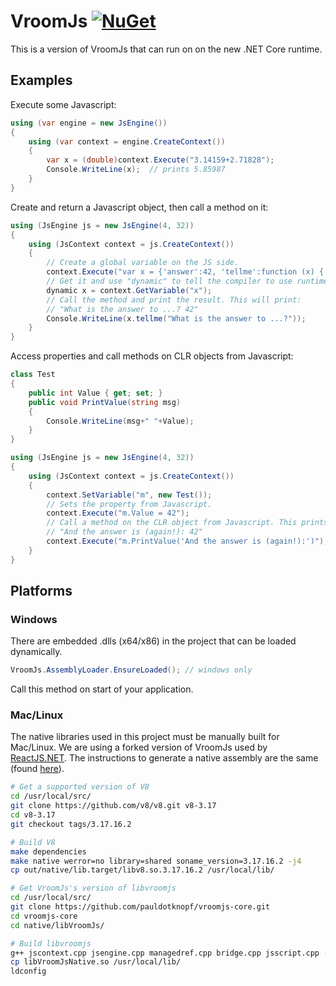 # VroomJs [![NuGet](https://img.shields.io/nuget/v/VroomJs.svg?maxAge=2592000)](https://www.nuget.org/packages/VroomJs/)

This is a version of VroomJs that can run on on the new .NET Core runtime. 

## Examples

Execute some Javascript:

```c#
using (var engine = new JsEngine())
{
    using (var context = engine.CreateContext())
    {
        var x = (double)context.Execute("3.14159+2.71828");
        Console.WriteLine(x);  // prints 5.85987
    }
}
```

Create and return a Javascript object, then call a method on it:

```c#
using (JsEngine js = new JsEngine(4, 32))
{
    using (JsContext context = js.CreateContext())
    {
        // Create a global variable on the JS side.
        context.Execute("var x = {'answer':42, 'tellme':function (x) { return x+' '+this.answer; }}");
        // Get it and use "dynamic" to tell the compiler to use runtime binding.
        dynamic x = context.GetVariable("x");
        // Call the method and print the result. This will print:
        // "What is the answer to ...? 42"
        Console.WriteLine(x.tellme("What is the answer to ...?"));
    }
}
```

Access properties and call methods on CLR objects from Javascript:

```c#
class Test
{
    public int Value { get; set; }
    public void PrintValue(string msg)
    {
        Console.WriteLine(msg+" "+Value);
    }
}

using (JsEngine js = new JsEngine(4, 32))
{
    using (JsContext context = js.CreateContext())
    {
        context.SetVariable("m", new Test());
        // Sets the property from Javascript.
        context.Execute("m.Value = 42");
        // Call a method on the CLR object from Javascript. This prints:
        // "And the answer is (again!): 42"
        context.Execute("m.PrintValue('And the answer is (again!):')");
    }
}
```
## Platforms

### Windows

There are embedded .dlls (x64/x86) in the project that can be loaded dynamically.

```c#
VroomJs.AssemblyLoader.EnsureLoaded(); // windows only
```

Call this method on start of your application.

### Mac/Linux

The native libraries used in this project must be manually built for Mac/Linux. We are using a forked version of VroomJs used by [ReactJS.NET](http://reactjs.net/). The instructions to generate a native assembly are the same (found [here](http://reactjs.net/guides/mono.html)).

```bash
# Get a supported version of V8
cd /usr/local/src/
git clone https://github.com/v8/v8.git v8-3.17
cd v8-3.17
git checkout tags/3.17.16.2

# Build V8
make dependencies
make native werror=no library=shared soname_version=3.17.16.2 -j4
cp out/native/lib.target/libv8.so.3.17.16.2 /usr/local/lib/

# Get VroomJs's version of libvroomjs
cd /usr/local/src/
git clone https://github.com/pauldotknopf/vroomjs-core.git
cd vroomjs-core
cd native/libVroomJs/

# Build libvroomjs
g++ jscontext.cpp jsengine.cpp managedref.cpp bridge.cpp jsscript.cpp -o libVroomJsNative.so -shared -L /usr/local/src/v8-3.17/out/native/lib.target/ -I /usr/local/src/v8-3.17/include/ -fPIC -Wl,--no-as-needed -l:/usr/local/lib/libv8.so.3.17.16.2
cp libVroomJsNative.so /usr/local/lib/
ldconfig
```
